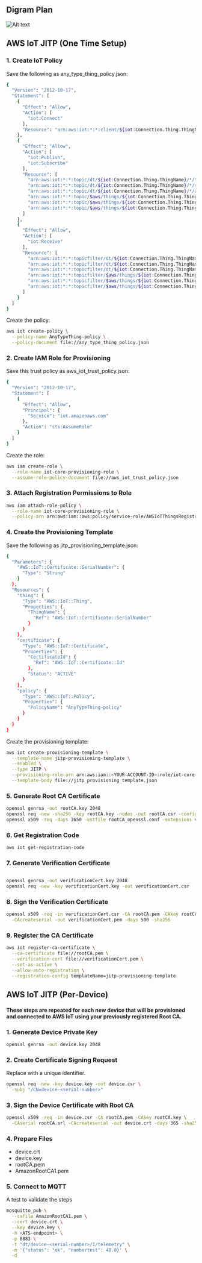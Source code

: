 ## Digram Plan

![Alt text](https://github.com/mafify96/JITP/blob/main/JITP.PNG)


## AWS IoT JITP (One Time Setup)


### 1. Create IoT Policy
Save the following as any_type_thing_policy.json:
```bash
{
  "Version": "2012-10-17",
  "Statement": [
    {
      "Effect": "Allow",
      "Action": [
        "iot:Connect"
      ],
      "Resource": "arn:aws:iot:*:*:client/${iot:Connection.Thing.ThingName}"
    },
    {
      "Effect": "Allow",
      "Action": [
        "iot:Publish",
        "iot:Subscribe"
      ],
      "Resource": [
        "arn:aws:iot:*:*:topic/dt/${iot:Connection.Thing.ThingName}/*/telemetry",
        "arn:aws:iot:*:*:topic/dt/${iot:Connection.Thing.ThingName}/*/status",
        "arn:aws:iot:*:*:topic/dt/${iot:Connection.Thing.ThingName}/*/action",
        "arn:aws:iot:*:*:topic/$aws/things/${iot:Connection.Thing.ThingName}/shadow/update",
        "arn:aws:iot:*:*:topic/$aws/things/${iot:Connection.Thing.ThingName}/shadow/get",
        "arn:aws:iot:*:*:topic/$aws/things/${iot:Connection.Thing.ThingName}/shadow/delete"
      ]
    },
    {
      "Effect": "Allow",
      "Action": [
        "iot:Receive"
      ],
      "Resource": [
        "arn:aws:iot:*:*:topicfilter/dt/${iot:Connection.Thing.ThingName}/*/telemetry",
        "arn:aws:iot:*:*:topicfilter/dt/${iot:Connection.Thing.ThingName}/*/status",
        "arn:aws:iot:*:*:topicfilter/dt/${iot:Connection.Thing.ThingName}/*/action",
        "arn:aws:iot:*:*:topicfilter/$aws/things/${iot:Connection.Thing.ThingName}/shadow/update/accepted",
        "arn:aws:iot:*:*:topicfilter/$aws/things/${iot:Connection.Thing.ThingName}/shadow/get/accepted",
        "arn:aws:iot:*:*:topicfilter/$aws/things/${iot:Connection.Thing.ThingName}/shadow/update/delta"
      ]
    }
  ]
}

```

Create the policy:

``` bash
aws iot create-policy \
  --policy-name AnyTypeThing-policy \
  --policy-document file://any_type_thing_policy.json
```

### 2. Create IAM Role for Provisioning

Save this trust policy as aws_iot_trust_policy.json:

``` bash
{
  "Version": "2012-10-17",
  "Statement": [
    {
      "Effect": "Allow",
      "Principal": {
        "Service": "iot.amazonaws.com"
      },
      "Action": "sts:AssumeRole"
    }
  ]
}

```

Create the role:

``` bash
aws iam create-role \
  --role-name iot-core-provisioning-role \
  --assume-role-policy-document file://aws_iot_trust_policy.json
```

### 3. Attach Registration Permissions to Role

``` bash
aws iam attach-role-policy \
  --role-name iot-core-provisioning-role \
  --policy-arn arn:aws:iam::aws:policy/service-role/AWSIoTThingsRegistration
```

### 4. Create the Provisioning Template

Save the following as jitp_provisioning_template.json:

``` bash
{
  "Parameters": {
    "AWS::IoT::Certificate::SerialNumber": {
      "Type": "String"
    }
  },
  "Resources": {
    "thing": {
      "Type": "AWS::IoT::Thing",
      "Properties": {
        "ThingName": {
          "Ref": "AWS::IoT::Certificate::SerialNumber"
        }
      }
    },
    "certificate": {
      "Type": "AWS::IoT::Certificate",
      "Properties": {
        "CertificateId": {
          "Ref": "AWS::IoT::Certificate::Id"
        },
        "Status": "ACTIVE"
      }
    },
    "policy": {
      "Type": "AWS::IoT::Policy",
      "Properties": {
        "PolicyName": "AnyTypeThing-policy"
      }
    }
  }
}

```

Create the provisioning template:

``` bash
aws iot create-provisioning-template \
  --template-name jitp-provisioning-template \
  --enabled \
  --type JITP \
  --provisioning-role-arn arn:aws:iam::<YOUR-ACCOUNT-ID>:role/iot-core-provisioning-role \
  --template-body file://jitp_provisioning_template.json

```

### 5. Generate Root CA Certificate

``` bash
openssl genrsa -out rootCA.key 2048
openssl req -new -sha256 -key rootCA.key -nodes -out rootCA.csr -config rootCA_openssl.conf
openssl x509 -req -days 3650 -extfile rootCA_openssl.conf -extensions v3_ca -in rootCA.csr -signkey rootCA.key -out rootCA.pem

```

### 6. Get Registration Code

``` bash
aws iot get-registration-code
```
### 7. Generate Verification Certificate

``` bash

openssl genrsa -out verificationCert.key 2048
openssl req -new -key verificationCert.key -out verificationCert.csr

```

### 8. Sign the Verification Certificate

``` bash
openssl x509 -req -in verificationCert.csr -CA rootCA.pem -CAkey rootCA.key \
  -CAcreateserial -out verificationCert.pem -days 500 -sha256
```

### 9. Register the CA Certificate

```bash
aws iot register-ca-certificate \
  --ca-certificate file://rootCA.pem \
  --verification-cert file://verificationCert.pem \
  --set-as-active \
  --allow-auto-registration \
  --registration-config templateName=jitp-provisioning-template
```

## AWS IoT JITP (Per-Device)

#### These steps are repeated for each new device that will be provisioned and connected to AWS IoT using your previously registered Root CA.


### 1. Generate Device Private Key

``` bash
openssl genrsa -out device.key 2048
```

### 2. Create Certificate Signing Request 

Replace <serial-number> with a unique identifier. 

```bash
openssl req -new -key device.key -out device.csr \
  -subj "/CN=device-<serial-number>"
```

### 3. Sign the Device Certificate with Root CA

``` bash
openssl x509 -req -in device.csr -CA rootCA.pem -CAkey rootCA.key \
  -CAserial rootCA.srl -CAcreateserial -out device.crt -days 365 -sha256
```

### 4. Prepare Files

 - device.crt
 - device.key
 - rootCA.pem
 - AmazonRootCA1.pem
  
### 5. Connect to MQTT 

A test to validate the steps

``` bash
mosquitto_pub \
  --cafile AmazonRootCA1.pem \
  --cert device.crt \
  --key device.key \
  -h <ATS-endpoint> \
  -p 8883 \
  -t "dt/device-<serial-number>/1/telemetry" \
  -m '{"status": "ok", "numbertest": 48.0}' \
  -d
```
